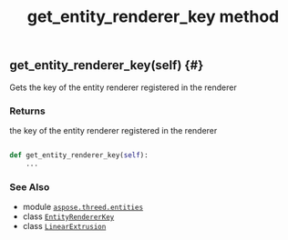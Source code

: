 ﻿---
title: get_entity_renderer_key method
second_title: Aspose.3D for Python via .NET API References
description: 
type: docs
weight: 40
url: /python-net/aspose.threed.entities/linearextrusion/get_entity_renderer_key/
is_root: false
---

## get_entity_renderer_key(self) {#}

Gets the key of the entity renderer registered in the renderer


### Returns 


the key of the entity renderer registered in the renderer


```python

def get_entity_renderer_key(self):
    ...
```





### See Also
* module [`aspose.threed.entities`](../../)
* class [`EntityRendererKey`](/3d/python-net/aspose.threed.render/entityrendererkey)
* class [`LinearExtrusion`](/3d/python-net/aspose.threed.entities/linearextrusion)
